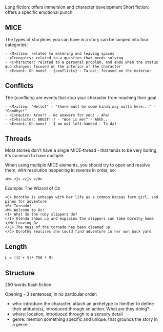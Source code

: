 Long fiction: offers immersion and character development
Short fiction: offers a specific emotional punch

## MICE
The types of storylines you can have in a story can be lumped into four categories:
```
- <M>ilieu: related to entering and leaving spaces
- <I>>nquiry: related to a question that needs solving
- <C>haracter: related to a personal problem, and ends when the status quo changes; focused on the interior of the character
- <E>vent: Oh noes! - {conflicts} - Ta-da!; focused on the exterior
```
## Conflicts
The {conflicts} are events that stop your character from reaching their goal. 
```
- <M>ilieu: "Hello!" - "there must be some kinda way outta here..." - "Goodbye!"
- <I>nquiry: Aroo?! - No answers for you! - Aha!
- <C>haracter: ANGST!!! - "Woe is me!" - Ahhh..
- <E>vent: Oh noes! - I am not left-handed - Ta-da!
```
## Threads
Most stories don't have a single MICE-thread - that tends to be very boring, it's common to have multiple. 

When using multiple MICE elements, you should try to open and resolve them, with resolution happening in reverse in order, so: 
```
<M> <I> </I> </M>
```

Example: The Wizard of Oz
```
<C> Dorothy is unhappy with her life as a common Kansas farm girl, and pines for adventure
<E> Tornado! 
<M> Welcome to Oz!
<I> What do the ruby slippers do?
</I> Glenda shows up and explains the slippers can take Dorothy home
</M> Leaving Oz
</E> The mess of the tornado has been cleaned up
</C> Dorothy realises she could find adventure in her own back yard
```

## Length
```
L = ((C + S)* 750 * M)
```
## Structure
250 words flash fiction

Opening - 3 sentences, in no particular order: 
- who: introduce the character, attach an archetype to him/her to define their attitude(s), introduced through an action. What are they doing? 
- where: location, introduced through to a sensory detail
- genre: mention something specific and unique, that grounds the story in a genre
